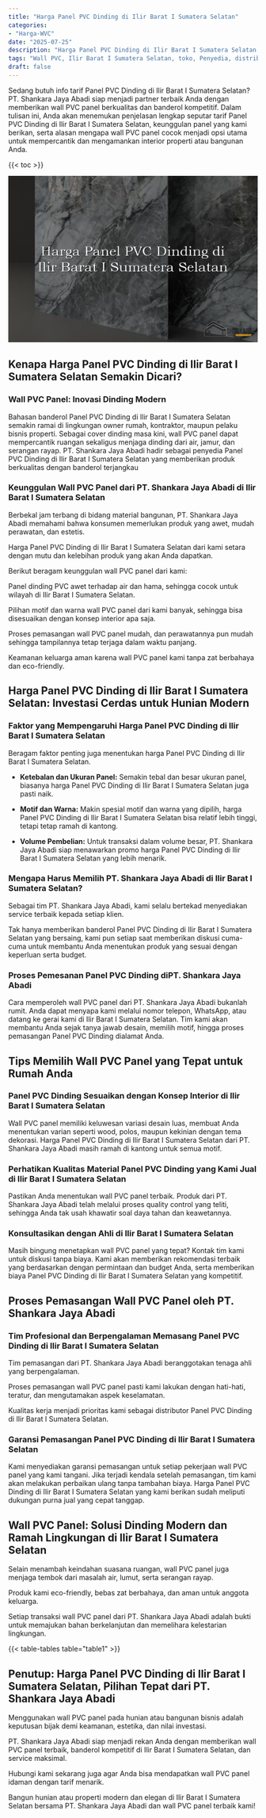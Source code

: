 ```yaml
---
title: "Harga Panel PVC Dinding di Ilir Barat I Sumatera Selatan"
categories: 
- "Harga-WVC"
date: "2025-07-25"
description: "Harga Panel PVC Dinding di Ilir Barat I Sumatera Selatan bagi hunian, office, serta gerai. Produk unggulan, pilihan motif, variasi warna elegan, beserta layanan pemasangan ditangani oleh tenaga ahli profesional dan garansi resmi!|Servis distribusi Panel PVC Dinding di Ilir Barat I Sumatera Selatan untuk keperluan hunian, office, maupun gerai, beserta material unggulan dan pemasangan oleh tim ahli serta garansi resmi.|Alternatif Panel PVC Dinding di Ilir Barat I Sumatera Selatan yang andal bagi tempat tinggal, office, dan toko, dengan material unggulan dan penempatan ditangani oleh tenaga ahli profesional serta jaminan resmi.|Penyediaan Panel PVC Dinding di Ilir Barat I Sumatera Selatan untuk tempat tinggal, perkantoran, serta toko, beserta material berkualitas dan instalasi ditangani oleh tenaga ahli berpengalaman, disertai dengan kepastian resmi.}"
tags: "Wall PVC, Ilir Barat I Sumatera Selatan, toko, Penyedia, distributor"
draft: false
---
```


Sedang butuh info tarif Panel PVC Dinding di Ilir Barat I Sumatera Selatan? PT. Shankara Jaya Abadi siap menjadi partner terbaik Anda dengan memberikan wall PVC panel berkualitas dan banderol kompetitif. Dalam tulisan ini, Anda akan menemukan penjelasan lengkap seputar tarif Panel PVC Dinding di Ilir Barat I Sumatera Selatan, keunggulan panel yang kami berikan, serta alasan mengapa wall PVC panel cocok menjadi opsi utama untuk mempercantik dan mengamankan interior properti atau bangunan Anda.

{{< toc >}}

![Harga Panel PVC Dinding di Ilir Barat I Sumatera Selatan](/images/Harga-WVC/Harga-Panel-PVC-Dinding-di-Ilir-Barat-I-Sumatera-Selatan.png)


## Kenapa Harga Panel PVC Dinding di Ilir Barat I Sumatera Selatan Semakin Dicari?

### Wall PVC Panel: Inovasi Dinding Modern

Bahasan banderol Panel PVC Dinding di Ilir Barat I Sumatera Selatan semakin ramai di lingkungan owner rumah, kontraktor, maupun pelaku bisnis properti. Sebagai cover dinding masa kini, wall PVC panel dapat mempercantik ruangan sekaligus menjaga dinding dari air, jamur, dan serangan rayap. PT. Shankara Jaya Abadi hadir sebagai penyedia Panel PVC Dinding di Ilir Barat I Sumatera Selatan yang memberikan produk berkualitas dengan banderol terjangkau

### Keunggulan Wall PVC Panel dari PT. Shankara Jaya Abadi di Ilir Barat I Sumatera Selatan

Berbekal jam terbang di bidang material bangunan, PT. Shankara Jaya Abadi memahami bahwa konsumen memerlukan produk yang awet, mudah perawatan, dan estetis.

Harga Panel PVC Dinding di Ilir Barat I Sumatera Selatan dari kami setara dengan mutu dan kelebihan produk yang akan Anda dapatkan.

Berikut beragam keunggulan wall PVC panel dari kami:

Panel dinding PVC awet terhadap air dan hama, sehingga cocok untuk wilayah di Ilir Barat I Sumatera Selatan.

Pilihan motif dan warna wall PVC panel dari kami banyak, sehingga bisa disesuaikan dengan konsep interior apa saja.

Proses pemasangan wall PVC panel mudah, dan perawatannya pun mudah sehingga tampilannya tetap terjaga dalam waktu panjang.

Keamanan keluarga aman karena wall PVC panel kami tanpa zat berbahaya dan eco-friendly.

## Harga Panel PVC Dinding di Ilir Barat I Sumatera Selatan: Investasi Cerdas untuk Hunian Modern

### Faktor yang Mempengaruhi Harga Panel PVC Dinding di Ilir Barat I Sumatera Selatan

Beragam faktor penting juga menentukan harga Panel PVC Dinding di Ilir Barat I Sumatera Selatan.

- **Ketebalan dan Ukuran Panel:** Semakin tebal dan besar ukuran panel, biasanya harga Panel PVC Dinding di Ilir Barat I Sumatera Selatan juga pasti naik.

- **Motif dan Warna:** Makin spesial motif dan warna yang dipilih, harga Panel PVC Dinding di Ilir Barat I Sumatera Selatan bisa relatif lebih tinggi, tetapi tetap ramah di kantong.

- **Volume Pembelian:** Untuk transaksi dalam volume besar, PT. Shankara Jaya Abadi siap menawarkan promo harga Panel PVC Dinding di Ilir Barat I Sumatera Selatan yang lebih menarik.

### Mengapa Harus Memilih PT. Shankara Jaya Abadi di Ilir Barat I Sumatera Selatan?

Sebagai tim PT. Shankara Jaya Abadi, kami selalu bertekad menyediakan service terbaik kepada setiap klien.

Tak hanya memberikan banderol Panel PVC Dinding di Ilir Barat I Sumatera Selatan yang bersaing, kami pun setiap saat memberikan diskusi cuma-cuma untuk membantu Anda menentukan produk yang sesuai dengan keperluan serta budget.

### Proses Pemesanan Panel PVC Dinding diPT. Shankara Jaya Abadi

Cara memperoleh wall PVC panel dari PT. Shankara Jaya Abadi bukanlah rumit. Anda dapat menyapa kami melalui nomor telepon, WhatsApp, atau datang ke gerai kami di Ilir Barat I Sumatera Selatan. Tim kami akan membantu Anda sejak tanya jawab desain, memilih motif, hingga proses pemasangan Panel PVC Dinding dialamat Anda.

## Tips Memilih Wall PVC Panel yang Tepat untuk Rumah Anda

### Panel PVC Dinding Sesuaikan dengan Konsep Interior di Ilir Barat I Sumatera Selatan

Wall PVC panel memiliki keluwesan variasi desain luas, membuat Anda menentukan varian seperti wood, polos, maupun kekinian dengan tema dekorasi. Harga Panel PVC Dinding di Ilir Barat I Sumatera Selatan dari PT. Shankara Jaya Abadi masih ramah di kantong untuk semua motif.

### Perhatikan Kualitas Material Panel PVC Dinding yang Kami Jual di Ilir Barat I Sumatera Selatan

Pastikan Anda menentukan wall PVC panel terbaik. Produk dari PT. Shankara Jaya Abadi telah melalui proses quality control yang teliti, sehingga Anda tak usah khawatir soal daya tahan dan keawetannya.

### Konsultasikan dengan Ahli di Ilir Barat I Sumatera Selatan

Masih bingung menetapkan wall PVC panel yang tepat? Kontak tim kami untuk diskusi tanpa biaya. Kami akan memberikan rekomendasi terbaik yang berdasarkan dengan permintaan dan budget Anda, serta memberikan biaya Panel PVC Dinding di Ilir Barat I Sumatera Selatan yang kompetitif.

## Proses Pemasangan Wall PVC Panel oleh PT. Shankara Jaya Abadi

### Tim Profesional dan Berpengalaman Memasang Panel PVC Dinding di Ilir Barat I Sumatera Selatan

Tim pemasangan dari PT. Shankara Jaya Abadi beranggotakan tenaga ahli yang berpengalaman.

Proses pemasangan wall PVC panel pasti kami lakukan dengan hati-hati, teratur, dan mengutamakan aspek keselamatan.

Kualitas kerja menjadi prioritas kami sebagai distributor Panel PVC Dinding di Ilir Barat I Sumatera Selatan.

### Garansi Pemasangan Panel PVC Dinding di Ilir Barat I Sumatera Selatan

Kami menyediakan garansi pemasangan untuk setiap pekerjaan wall PVC panel yang kami tangani. Jika terjadi kendala setelah pemasangan, tim kami akan melakukan perbaikan ulang tanpa tambahan biaya. Harga Panel PVC Dinding di Ilir Barat I Sumatera Selatan yang kami berikan sudah meliputi dukungan purna jual yang cepat tanggap.

## Wall PVC Panel: Solusi Dinding Modern dan Ramah Lingkungan di Ilir Barat I Sumatera Selatan

Selain menambah keindahan suasana ruangan, wall PVC panel juga menjaga tembok dari masalah air, lumut, serta serangan rayap.

Produk kami eco-friendly, bebas zat berbahaya, dan aman untuk anggota keluarga.

Setiap transaksi wall PVC panel dari PT. Shankara Jaya Abadi adalah bukti untuk memajukan bahan berkelanjutan dan memelihara kelestarian lingkungan.

{{< table-tables table="table1" >}}

## Penutup: Harga Panel PVC Dinding di Ilir Barat I Sumatera Selatan, Pilihan Tepat dari PT. Shankara Jaya Abadi

Menggunakan wall PVC panel pada hunian atau bangunan bisnis adalah keputusan bijak demi keamanan, estetika, dan nilai investasi.

PT. Shankara Jaya Abadi siap menjadi rekan Anda dengan memberikan wall PVC panel terbaik, banderol kompetitif di Ilir Barat I Sumatera Selatan, dan service maksimal.

Hubungi kami sekarang juga agar Anda bisa mendapatkan wall PVC panel idaman dengan tarif menarik.

Bangun hunian atau properti modern dan elegan di Ilir Barat I Sumatera Selatan bersama PT. Shankara Jaya Abadi dan wall PVC panel terbaik kami!